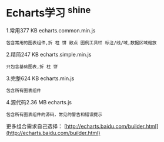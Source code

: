 # Echarts学习 <sup>shine</sup>

1.常用377 KB
echarts.common.min.js

	包含常用的图表组件,折 柱 饼 散点 图例工具栏 标注/线/域,数据区域缩放

2.精简247 KB
echarts.simple.min.js

    只包含基础图表,折 柱 饼

3.完整624 KB
echarts.min.js

    包含所有图表组件

4.源代码2.36 MB
echarts.js

    包含所有图表组件的源码，常见的警告和错误提示

更多组合需求自己选择：
[http://echarts.baidu.com/builder.html](http://echarts.baidu.com/builder.html)